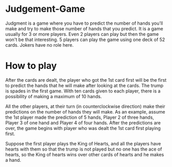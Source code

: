 # Judgement-Game

Judgment is a game where you have to predict the number of hands you'll make and try to make those number of hands that you predict.  It is a game usually for 3 or more players.  Even 2 players can play but then the game won't be that interesting.  5 players can play the game using one deck of 52 cards.  Jokers have no role here.

# How to play
After the cards are dealt, the player who got the 1st card first will be the first to predict the hands that he will make after looking at the cards.  The trump is spades in the first game.  With ten cards given to each player, there is a possibility of making a maximum of 10 hands.

All the other players, at their turn (in counterclockwise direction) make their predictions on the number of hands they will make.  As an example, assume the 1st player made the prediction of 5 hands, Player 2 of three hands, Player 3 of one hand and Player 4 of four hands.  After the predictions are over, the game begins with player who was dealt the 1st card first playing first.

Suppose the first player plays the King of Hearts, and all the players have hearts with them so that the trump is not played but no one has the ace of hearts, so the King of hearts wins over other cards of hearts and he makes a hand.
